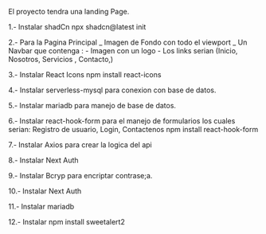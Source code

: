 El proyecto tendra una landing Page.

1.- Instalar shadCn
npx shadcn@latest init

2.- Para la Pagina Principal
_ Imagen de Fondo con todo el viewport
_ Un Navbar que contenga : - Imagen con un logo - Los links serian (Inicio, Nosotros, Servicios , Contacto,)

3.- Instalar React Icons
npm install react-icons

4.- Instalar serverless-mysql para conexion con base de datos.

5.- Instalar mariadb para manejo de base de datos.

6.- Instalar react-hook-form para el manejo de formularios los cuales serian: Registro de usuario, Login, Contactenos
npm install react-hook-form

7.- Instalar Axios para crear la logica del api

8.- Instalar Next Auth

9.- Instalar Bcryp para encriptar contrase;a.

10.- Instalar Next Auth

11.- Instalar mariadb

12.- Instalar npm install sweetalert2

